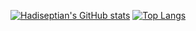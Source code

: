 [![Hadiseptian's GitHub stats](https://github-readme-stats.vercel.app/api?username=iamgroots)](https://github.com/anuraghazra/github-readme-stats)
[![Top Langs](https://github-readme-stats.vercel.app/api/top-langs/?username=anuraghazra)](https://github.com/anuraghazra/github-readme-stats)
